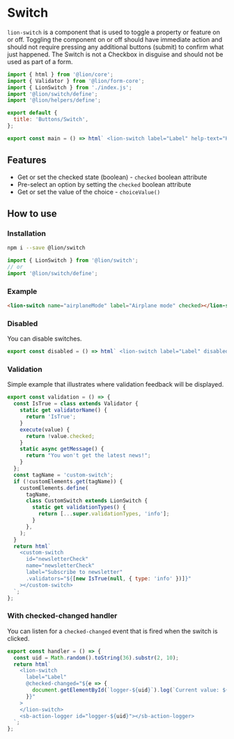 # Switch

`lion-switch` is a component that is used to toggle a property or feature on or off. Toggling the component on or off should have immediate action and should not require pressing any additional buttons (submit) to confirm what just happened. The Switch is not a Checkbox in disguise and should not be used as part of a form.

```js script
import { html } from '@lion/core';
import { Validator } from '@lion/form-core';
import { LionSwitch } from './index.js';
import '@lion/switch/define';
import '@lion/helpers/define';

export default {
  title: 'Buttons/Switch',
};
```

```js preview-story
export const main = () => html` <lion-switch label="Label" help-text="Help text"></lion-switch> `;
```

## Features

- Get or set the checked state (boolean) - `checked` boolean attribute
- Pre-select an option by setting the `checked` boolean attribute
- Get or set the value of the choice - `choiceValue()`

## How to use

### Installation

```bash
npm i --save @lion/switch
```

```js
import { LionSwitch } from '@lion/switch';
// or
import '@lion/switch/define';
```

### Example

```html
<lion-switch name="airplaneMode" label="Airplane mode" checked></lion-switch>
```

### Disabled

You can disable switches.

```js preview-story
export const disabled = () => html` <lion-switch label="Label" disabled></lion-switch> `;
```

### Validation

Simple example that illustrates where validation feedback will be displayed.

```js preview-story
export const validation = () => {
  const IsTrue = class extends Validator {
    static get validatorName() {
      return 'IsTrue';
    }
    execute(value) {
      return !value.checked;
    }
    static async getMessage() {
      return "You won't get the latest news!";
    }
  };
  const tagName = 'custom-switch';
  if (!customElements.get(tagName)) {
    customElements.define(
      tagName,
      class CustomSwitch extends LionSwitch {
        static get validationTypes() {
          return [...super.validationTypes, 'info'];
        }
      },
    );
  }
  return html`
    <custom-switch
      id="newsletterCheck"
      name="newsletterCheck"
      label="Subscribe to newsletter"
      .validators="${[new IsTrue(null, { type: 'info' })]}"
    ></custom-switch>
  `;
};
```

### With checked-changed handler

You can listen for a `checked-changed` event that is fired when the switch is clicked.

```js preview-story
export const handler = () => {
  const uid = Math.random().toString(36).substr(2, 10);
  return html`
    <lion-switch
      label="Label"
      @checked-changed="${e => {
        document.getElementById(`logger-${uid}`).log(`Current value: ${e.target.checked}`);
      }}"
    >
    </lion-switch>
    <sb-action-logger id="logger-${uid}"></sb-action-logger>
  `;
};
```
